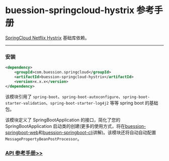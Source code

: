 # buession-springcloud-hystrix 参考手册


[SpringCloud Netflix Hystrix](https://spring.io/projects/spring-cloud-netflix) 基础库依赖。


---


### 安装

```xml
<dependency>
    <groupId>com.buession.springcloud</groupId>
    <artifactId>buession-springcloud-hystrix</artifactId>
    <version>x.x.x</version>
</dependency>
```

该模块引用了 `spring-boot`、`spring-boot-autoconfigure`、`spring-boot-starter-validation`、`spring-boot-starter-log4j2` 等等 spring boot 的基础包。

该模块定义了 SpringBootApplication 的接口，简化了您的 SpringBootApplication 启动类的创建(更多的使用方式，将在[buession-springboot-web](../web/index.md)和[buession-springboot-cli](../cli/index.md)讲解)。该模块还将自动自动配置 `MessagePropertyBeanPostProcessor`。


### [API 参考手册>>](https://javadoc.io/static/com.buession.springcloud/buession-springcloud-hystrix/2.2.0/)